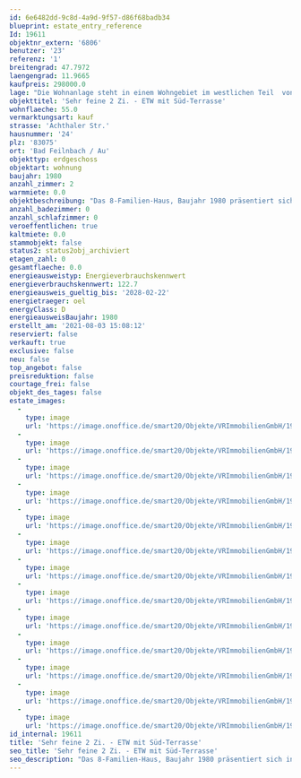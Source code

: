 ```yaml
---
id: 6e6482dd-9c8d-4a9d-9f57-d86f68badb34
blueprint: estate_entry_reference
Id: 19611
objektnr_extern: '6806'
benutzer: '23'
referenz: '1'
breitengrad: 47.7972
laengengrad: 11.9665
kaufpreis: 298000.0
lage: "Die Wohnanlage steht in einem Wohngebiet im westlichen Teil  von Au, Gemeinde Bad Feilnbach ( ca. 8.000 EW).\r\nZur Ortsmitte, in der sich  Geschäfte für den täglichen Bedarf befinden, sind es ca. 10 Gehminuten. Es gibt eine Schule und einen Kindergarten, Ärzte und schöne Gaststätten im Ort. Weiterführende Schulen befinden sich in Bad Aibling oder Rosenheim. Zahlreiche Wander- und Radwege laden zu ausgedehnten Spaziergängen und Fahrradtouren ein. Ein Freibad und Tennisplätze sind weitere mögliche Freizeitaktivitäten direkt in Au. Eine Busverbindung  nach Bad Aibling ist vorhanden. Bad Feilnbach-Au liegt ca. 55 km südöstlich von München, sowie 15 km südwestlich von Rosenheim. Der Autobahnanschluss nach München, Salzburg und zum Inntaldreieck in Richtung Süden ist ca. 5 km entfernt."
objekttitel: 'Sehr feine 2 Zi. - ETW mit Süd-Terrasse'
wohnflaeche: 55.0
vermarktungsart: kauf
strasse: 'Achthaler Str.'
hausnummer: '24'
plz: '83075'
ort: 'Bad Feilnbach / Au'
objekttyp: erdgeschoss
objektart: wohnung
baujahr: 1980
anzahl_zimmer: 2
warmmiete: 0.0
objektbeschreibung: "Das 8-Familien-Haus, Baujahr 1980 präsentiert sich in einem sehr gepflegten Zustand.\r\nAlle Instandhaltungsmaßnahmen sind dokumentiert. Die wesentlichsten waren dabei die neue Heizung 2015 und Malerarbeiten 2017.\r\nDie Wohnung selbst entspricht ebenfalls dem Gesamtbild. Praktische Raumaufteilung, viel Licht durch große Fensterflächen nach Süden und Westen, sauberes Bad und eine top-gepflegte Küche.\r\nsonnige Südterrasse, die ausladende Rasenfläche mit Ziersträuchern davor wird vom Hausmeister gepflegt.\r\nEin Kellerabteil und ein TG-Stellplatz gehören auch dazu.\r\nDie Wohnung ist kurzfristig beziehbar."
anzahl_badezimmer: 0
anzahl_schlafzimmer: 0
veroeffentlichen: true
kaltmiete: 0.0
stammobjekt: false
status2: status2obj_archiviert
etagen_zahl: 0
gesamtflaeche: 0.0
energieausweistyp: Energieverbrauchskennwert
energieverbrauchskennwert: 122.7
energieausweis_gueltig_bis: '2028-02-22'
energietraeger: oel
energyClass: D
energieausweisBaujahr: 1980
erstellt_am: '2021-08-03 15:08:12'
reserviert: false
verkauft: true
exclusive: false
neu: false
top_angebot: false
preisreduktion: false
courtage_frei: false
objekt_des_tages: false
estate_images:
  -
    type: image
    url: 'https://image.onoffice.de/smart20/Objekte/VRImmobilienGmbH/19611/f9793892-d30d-4554-b3fa-d7e8f5716307.jpg'
  -
    type: image
    url: 'https://image.onoffice.de/smart20/Objekte/VRImmobilienGmbH/19611/61a09454-af29-419c-b0bd-a0ba48f4569d.jpg'
  -
    type: image
    url: 'https://image.onoffice.de/smart20/Objekte/VRImmobilienGmbH/19611/0c8cdc3a-430b-49e8-8d43-c8d9db50f609.jpg'
  -
    type: image
    url: 'https://image.onoffice.de/smart20/Objekte/VRImmobilienGmbH/19611/0e7ba7d6-6a83-4d35-a828-6cc0cd87ebf2.jpg'
  -
    type: image
    url: 'https://image.onoffice.de/smart20/Objekte/VRImmobilienGmbH/19611/1f334e42-0298-4b17-abd0-df023e8e630c.jpg'
  -
    type: image
    url: 'https://image.onoffice.de/smart20/Objekte/VRImmobilienGmbH/19611/ca9e40c3-04f8-4708-a418-0eefe758314a.jpg'
  -
    type: image
    url: 'https://image.onoffice.de/smart20/Objekte/VRImmobilienGmbH/19611/725b14f2-f4d7-4328-bc7e-e8b392a0face.jpg'
  -
    type: image
    url: 'https://image.onoffice.de/smart20/Objekte/VRImmobilienGmbH/19611/e3fda11d-ae52-4677-b33f-509cd21a075d.jpg'
  -
    type: image
    url: 'https://image.onoffice.de/smart20/Objekte/VRImmobilienGmbH/19611/86687107-712e-41d9-8c77-db0ff7367a93.jpg'
  -
    type: image
    url: 'https://image.onoffice.de/smart20/Objekte/VRImmobilienGmbH/19611/06ebad11-9e65-4188-915b-f538371bef34.jpg'
  -
    type: image
    url: 'https://image.onoffice.de/smart20/Objekte/VRImmobilienGmbH/19611/7f5c7087-c86b-4621-8af5-1fd2da6a7005.jpg'
  -
    type: image
    url: 'https://image.onoffice.de/smart20/Objekte/VRImmobilienGmbH/19611/d5ea2d1b-fd06-4279-ba92-91365512335c.jpg'
  -
    type: image
    url: 'https://image.onoffice.de/smart20/Objekte/VRImmobilienGmbH/19611/f7c58fa2-fc4f-47b7-8fa6-83633da30824.jpg'
id_internal: 19611
title: 'Sehr feine 2 Zi. - ETW mit Süd-Terrasse'
seo_title: 'Sehr feine 2 Zi. - ETW mit Süd-Terrasse'
seo_description: "Das 8-Familien-Haus, Baujahr 1980 präsentiert sich in einem sehr gepflegten Zustand.\r\nAlle Instandhaltungsmaßnahmen sind dokumentiert. Die wesentlichsten ware"
---
```

